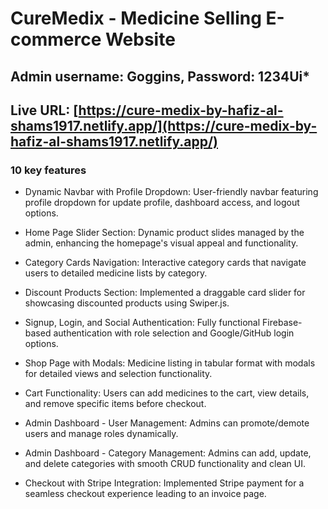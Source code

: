 # CureMedix - Medicine Selling E-commerce Website

## Admin username: Goggins, Password: 1234Ui*


## Live URL: [https://cure-medix-by-hafiz-al-shams1917.netlify.app/](https://cure-medix-by-hafiz-al-shams1917.netlify.app/)


### **10 key features**

- Dynamic Navbar with Profile Dropdown: User-friendly navbar featuring profile dropdown for update profile, dashboard access, and logout options.

- Home Page Slider Section: Dynamic product slides managed by the admin, enhancing the homepage's visual appeal and functionality.

- Category Cards Navigation: Interactive category cards that navigate users to detailed medicine lists by category.

- Discount Products Section: Implemented a draggable card slider for showcasing discounted products using Swiper.js.

- Signup, Login, and Social Authentication: Fully functional Firebase-based authentication with role selection and Google/GitHub login options.

- Shop Page with Modals: Medicine listing in tabular format with modals for detailed views and selection functionality.

- Cart Functionality: Users can add medicines to the cart, view details, and remove specific items before checkout.

- Admin Dashboard - User Management: Admins can promote/demote users and manage roles dynamically.

- Admin Dashboard - Category Management: Admins can add, update, and delete categories with smooth CRUD functionality and clean UI.

- Checkout with Stripe Integration: Implemented Stripe payment for a seamless checkout experience leading to an invoice page.